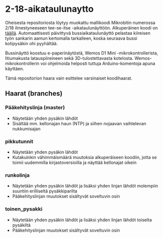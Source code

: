 # 2-18-aikataulunaytto

Oheisesta repositoriosta löytyy muokattu mallikoodi Mikrobitin numerossa 2/18 ilmestyneeseen tee-se-itse -aikataulunäyttöön. Alkuperäinen koodi on [täällä](https://github.com/Mikrobitti/bussiaikataulunaytto-MB1802). Automaattisesti päivittyvä bussiaikataulunäyttö pelastaa kiireisen työn sankarin aamun kertomalla tarkalleen, koska seuraava bussi kotipysäkin ohi pyyhältää.

Bussinäyttö koostuu e-paperinäytöstä, Wemos D1 Mini -mikrokontrollerista, litiumakusta latauspiireineen sekä 3D-tulostettavasta kotelosta. Wemos-mikrokontrollerin voi ohjelmoida helposti tuttuja Arduino-komentoja apuna käyttäen.

Tämä repositorion haara vain esittelee varsinaiset koodihaarat.

## Haarat (branches)

### Pääkehityslinja (master)
- Näytetään yhden pysäkin lähdöt
- Sisältää mm. kellonajan haun (NTP) ja siihen nojaavan vaihtelevan nukkumisajan

### pikkutunnit

- Näytetään yhden pysäkin lähdöt
- Kutakuinkin vähimmäismäärä muutoksia alkuperäiseen koodiin, jotta se toimii uudemmilla kirjastoversioilla ja näyttää kellonajat oikein

### runkolinja

- Näytetään yhden pysäkin lähdöt ja lisäksi yhden linjan lähdöt molempiin suuntiin erilliseltä pysäkkiparilta
- Pääkehityslinjan muutokset sisältyvät soveltuvin osin

### toinen_pysakki

- Näytetään yhden pysäkin lähdöt ja lisäksi yhden linjan lähdöt toiselta pysäkiltä
- Pääkehityslinjan muutokset sisältyvät soveltuvin osin
